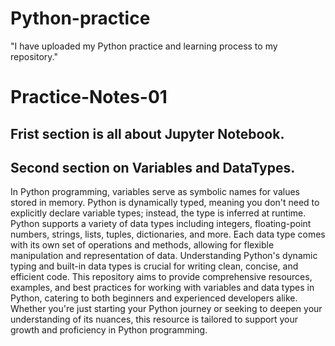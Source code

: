 # Python-practice
"I have uploaded my Python practice and learning process to my repository."
# Practice-Notes-01
## Frist section is all about Jupyter Notebook.
## Second section on Variables and DataTypes.
  In Python programming, variables serve as symbolic names for values stored in memory. Python is dynamically typed, meaning you don't need to explicitly declare variable types; instead, the type is inferred at runtime. Python supports a variety of data types including integers, floating-point numbers, strings, lists, tuples, dictionaries, and more. Each data type comes with its own set of operations and methods, allowing for flexible manipulation and representation of data. Understanding Python's dynamic typing and built-in data types is crucial for writing clean, concise, and efficient code. This repository aims to provide comprehensive resources, examples, and best practices for working with variables and data types in Python, catering to both beginners and experienced developers alike. Whether you're just starting your Python journey or seeking to deepen your understanding of its nuances, this resource is tailored to support your growth and proficiency in Python programming.
